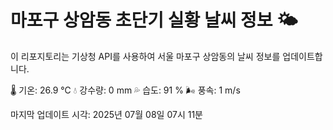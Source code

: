 
# 마포구 상암동 초단기 실황 날씨 정보 🌤️

이 리포지토리는 기상청 API를 사용하여 서울 마포구 상암동의 날씨 정보를 업데이트합니다. 

🌡️ 기온: 26.9 ℃
💧 강수량: 0 mm
💦 습도: 91 %
🌬️ 풍속: 1 m/s

마지막 업데이트 시각: 2025년 07월 08일 07시 11분    
